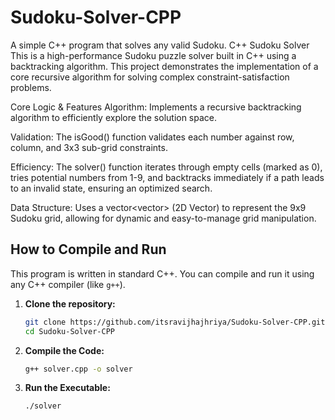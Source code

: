 # Sudoku-Solver-CPP
A simple C++ program that solves any valid Sudoku.
C++ Sudoku Solver
This is a high-performance Sudoku puzzle solver built in C++ using a backtracking algorithm. This project demonstrates the implementation of a core recursive algorithm for solving complex constraint-satisfaction problems.

Core Logic & Features
Algorithm: Implements a recursive backtracking algorithm to efficiently explore the solution space.

Validation: The isGood() function validates each number against row, column, and 3x3 sub-grid constraints.

Efficiency: The solver() function iterates through empty cells (marked as 0), tries potential numbers from 1-9, and backtracks immediately if a path leads to an invalid state, ensuring an optimized search.

Data Structure: Uses a vector<vector<int>> (2D Vector) to represent the 9x9 Sudoku grid, allowing for dynamic and easy-to-manage grid manipulation.

## How to Compile and Run

This program is written in standard C++. You can compile and run it using any C++ compiler (like `g++`).

1.  **Clone the repository:**
    ```bash
    git clone https://github.com/itsravijhajhriya/Sudoku-Solver-CPP.git
    cd Sudoku-Solver-CPP
    ```

2.  **Compile the Code:**
    ```bash
    g++ solver.cpp -o solver
    ```

3.  **Run the Executable:**
    ```bash
    ./solver
    ```
